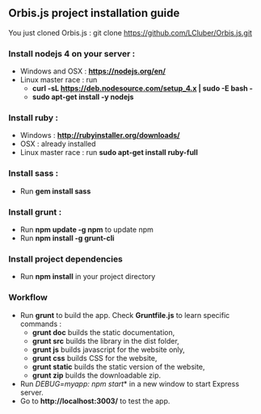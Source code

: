 ## Orbis.js project installation guide

You just cloned Orbis.js : git clone https://github.com/LCluber/Orbis.js.git

### Install nodejs 4 on your server :
  - Windows and OSX : **https://nodejs.org/en/**
  - Linux master race : run
    - **curl -sL https://deb.nodesource.com/setup_4.x | sudo -E bash -**
    - **sudo apt-get install -y nodejs**


### Install ruby :
  - Windows : **http://rubyinstaller.org/downloads/**
  - OSX : already installed
  - Linux master race : run **sudo apt-get install ruby-full**


### Install sass :
  - Run **gem install sass**


### Install grunt :
  - Run **npm update -g npm** to update npm
  - Run **npm install -g grunt-cli**


### Install project dependencies
  - Run **npm install** in your project directory


### Workflow
  - Run **grunt** to build the app. Check **Gruntfile.js** to learn specific commands :
    - **grunt doc** builds the static documentation,
    - **grunt src** builds the library in the dist folder,
    - **grunt js** builds javascript for the website only,
    - **grunt css** builds CSS for the website,
    - **grunt static** builds the static version of the website,
    - **grunt zip** builds the downloadable zip.
  - Run **DEBUG=myapp:* npm start** in a new window to start Express server.
  - Go to **http://localhost:3003/** to test the app.
